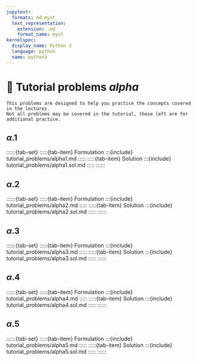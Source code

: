 ```yaml
---
jupytext:
  formats: md:myst
  text_representation:
    extension: .md
    format_name: myst
kernelspec:
  display_name: Python 3
  language: python
  name: python3
---
```


# 🔬 Tutorial problems *alpha*

```{note}
This problems are designed to help you practice the concepts covered in the lectures.
Not all problems may be covered in the tutorial, those left are for additional practice.
```

## $\alpha$.1

::::::{tab-set}
:::::{tab-item} Formulation
:::{include} tutorial_problems/alpha1.md
:::::
:::::{tab-item} Solution
:::{include} tutorial_problems/alpha1.sol.md
:::::
::::::

## $\alpha$.2

::::::{tab-set}
:::::{tab-item} Formulation
:::{include} tutorial_problems/alpha2.md
:::::
:::::{tab-item} Solution
:::{include} tutorial_problems/alpha2.sol.md
:::::
::::::

## $\alpha$.3

::::::{tab-set}
:::::{tab-item} Formulation
:::{include} tutorial_problems/alpha3.md
:::::
:::::{tab-item} Solution
:::{include} tutorial_problems/alpha3.sol.md
:::::
::::::

## $\alpha$.4

::::::{tab-set}
:::::{tab-item} Formulation
:::{include} tutorial_problems/alpha4.md
:::::
:::::{tab-item} Solution
:::{include} tutorial_problems/alpha4.sol.md
:::::
::::::

## $\alpha$.5

::::::{tab-set}
:::::{tab-item} Formulation
:::{include} tutorial_problems/alpha5.md
:::::
:::::{tab-item} Solution
:::{include} tutorial_problems/alpha5.sol.md
:::::
::::::
